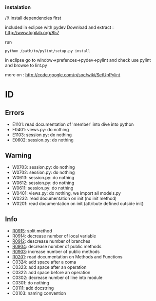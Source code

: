 ### instalation ###

/!\ install dependencies first

included in eclipse with pydev
Download and extract : http://www.logilab.org/857

run
```
python /path/to/pylint/setup.py install
```

in eclipse go to window->prefences->pydev->pylint and check use pylint and browse to lint.py

more on : http://code.google.com/p/soc/wiki/SetUpPylint

# ID #
## Errors ##
  * E1101: read documentation of 'member' into dive into python
  * F0401: views.py: do nothing
  * E1103: session.py: do nothing
  * E0602: session.py: do nothing

## Warning ##
  * W0703: session.py: do nothing
  * W0702: session.py: do nothing
  * W0613: session.py: do nothing
  * W0612: session.py: do nothing
  * W0611: session.py: do nothing
  * W0401: views.py: do nothing, we import all models.py
  * W0232: read documentation on init (no init method)
  * W0201: read documentation on init (attribute defined outside init)

## Info ##
  * [R0915](https://code.google.com/p/patajons/source/detail?r=0915): split method
  * [R0914](https://code.google.com/p/patajons/source/detail?r=0914): decrease number of local variable
  * [R0912](https://code.google.com/p/patajons/source/detail?r=0912): descrease number of branches
  * [R0904](https://code.google.com/p/patajons/source/detail?r=0904): decrease number of public methods
  * [R0903](https://code.google.com/p/patajons/source/detail?r=0903): increase number of public methods
  * [R0201](https://code.google.com/p/patajons/source/detail?r=0201): read documentation on Methods and Functions
  * C0324: add space after a coma
  * C0323: add space after an operation
  * C0322: add space before an operation
  * C0302: decrease number of line into module
  * C0301: do nothing
  * C0111: add docstring
  * C0103: naming convention